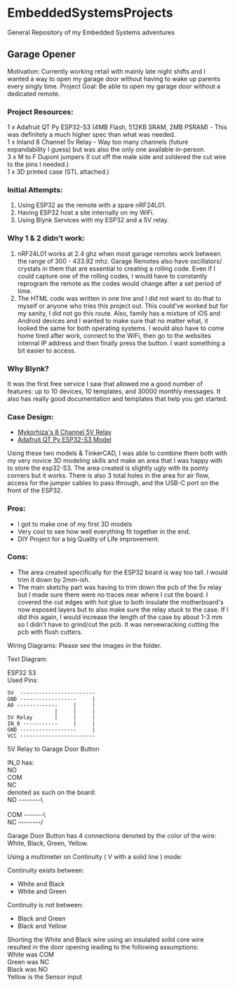 # EmbeddedSystemsProjects
 General Repository of my Embedded Systems adventures

## Garage Opener
Motivation: Currently working retail with mainly late night shifts and I wanted a way to open my garage door without having to wake up parents every singly time.
Project Goal: Be able to open my garage door without a dedicated remote. 

### Project Resources:
1 x Adafruit QT Py ESP32-S3 (4MB Flash, 512KB SRAM, 2MB PSRAM) - This was definitely a much higher spec than what was needed. <br/>
1 x Inland 8 Channel 5v Relay - Way too many channels (future expandability I guess) but was also the only one available in-person. <br/>
3 x M to F Dupont jumpers (I cut off the male side and soldered the cut wire to the pins I needed.) <br/>
1 x 3D printed case (STL attached.) <br/>

### Initial Attempts: 
1) Using ESP32 as the remote with a spare nRF24L01.
2) Having ESP32 host a site internally on my WiFi.
3) Using Blynk Services with my ESP32 and a 5V relay.

### Why 1 & 2 didn't work:
1) nRF24L01 works at 2.4 ghz when most garage remotes work between the range of 300 - 433.92 mhz. Garage Remotes also have oscillators/ crystals in them that are essential to creating a rolling code. Even if I could capture one of the rolling codes, I would have to constantly reprogram the remote as the codes would change after a set period of time.
2) The HTML code was written in one line and I did not want to do that to myself or anyone who tries this project out. This could've worked but for my sanity, I did not go this route. Also, family has a mixture of iOS and Android devices and I wanted to make sure that no matter what, it looked the same for both operating systems. I would also have to come home tired after work, connect to the WiFi, then go to the websites internal IP address and then finally press the button. I want something a bit easier to access.

### Why Blynk?
It was the first free service I saw that allowed me a good number of features: up to 10 devices, 10 templates, and 30000 monthly messages. It also has really good documentation and templates that help you get started. 

### Case Design: 
* [Mykorhiza's 8 Channel 5V Relay](https://www.thingiverse.com/thing:3212197)
* [Adafruit QT Py ESP32-S3 Model](https://github.com/adafruit/Adafruit_CAD_Parts/blob/main/5426%20QT%20Py%20ESP32-S3/5426%20QT%20Py%20ESP32-S3.stl)

Using these two models & TinkerCAD, I was able to combine them both with my very novice 3D modeling skills and make an area that I was happy with to store the esp32-S3. The area created is slightly ugly with its pointy corners but it works. There is also 3 total holes in the area for air flow, access for the jumper cables to pass through, and the USB-C port on the front of the ESP32. 

### Pros:
* I got to make one of my first 3D models
* Very cool to see how well everything fit together in the end.
* DIY Project for a big Quality of Life improvement.
### Cons:
* The area created specifically for the ESP32 board is way too tall. I would trim it down by 2mm-ish.
* The main sketchy part was having to trim down the pcb of the 5v relay but I made sure there were no traces near where I cut the board. I covered the cut edges with hot glue to both insulate the motherboard's now exposed layers but to also make sure the relay stuck to the case. If I did this again, I would increase the length of the case by about 1-3 mm so I didn't have to grind/cut the pcb. It was nervewracking cutting the pcb with flush cutters.

Wiring Diagrams: 
Please see the images in the folder.

Text Diagram: 

ESP32 S3 <br/>
Used Pins: <br/>
```
5V  ------------------------   
GND ------------------     |   
A0 -------------     |     |   
               |     |     |   
5V Relay       |     |     |   
IN_0 -----------     |     |   
GND ------------------     |   
VCC ------------------------   
```
5V Relay to Garage Door Button <br/>

IN_0 has: <br/>
NO <br/>
COM <br/>
NC <br/>
denoted as such on the board: <br/>
NO --------\ <br/> 
<br/>
COM -------\ <br/>
NC --------/ <br/>


Garage Door Button has 4 connections denoted by the color of the wire: White, Black, Green, Yellow. <br/>

Using a multimeter on Continuity ( V with a solid line ) mode: <br/>

Continuity exists between:
* White and Black
* White and Green

Continuity is not between:
* Black and Green
* Black and Yellow

Shorting the White and Black wire using an insulated solid core wire resulted in the door opening leading to the following assumptions: <br/>
White was COM  <br/>
Green was NC   <br/>
Black was NO   <br/>
Yellow is the Sensor input 
